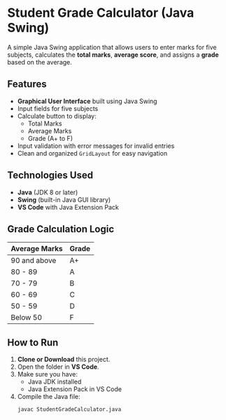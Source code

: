 # Student Grade Calculator (Java Swing)

A simple Java Swing application that allows users to enter marks for five subjects, calculates the **total marks**, **average score**, and assigns a **grade** based on the average.

## Features
- **Graphical User Interface** built using Java Swing
- Input fields for five subjects
- Calculate button to display:
  - Total Marks
  - Average Marks
  - Grade (A+ to F)
- Input validation with error messages for invalid entries
- Clean and organized `GridLayout` for easy navigation

## Technologies Used
- **Java** (JDK 8 or later)
- **Swing** (built-in Java GUI library)
- **VS Code** with Java Extension Pack

## Grade Calculation Logic
| Average Marks | Grade |
|--------------|-------|
| 90 and above | A+    |
| 80 - 89      | A     |
| 70 - 79      | B     |
| 60 - 69      | C     |
| 50 - 59      | D     |
| Below 50     | F     |

## How to Run
1. **Clone or Download** this project.
2. Open the folder in **VS Code**.
3. Make sure you have:
   - Java JDK installed
   - Java Extension Pack in VS Code
4. Compile the Java file:
   ```bash
   javac StudentGradeCalculator.java
